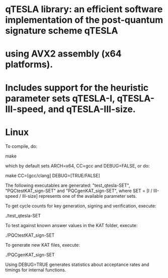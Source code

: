 # qTESLA library: an efficient software implementation of the post-quantum signature scheme qTESLA
# using AVX2 assembly (x64 platforms).
# Includes support for the heuristic parameter sets qTESLA-I, qTESLA-III-speed, and qTESLA-III-size.

# Linux

To compile, do:

make 

which by default sets ARCH=x64, CC=gcc and DEBUG=FALSE, or do:

make CC=[gcc/clang] DEBUG=[TRUE/FALSE]

The following executables are generated: "test\_qtesla-SET", "PQCtestKAT\_sign-SET" and "PQCgenKAT\_sign-SET",
where SET = [I / III-speed / III-size] represents one of the available parameter sets.

To get cycle counts for key generation, signing and verification, execute:

./test\_qtesla-SET

To test against known answer values in the KAT folder, execute:

./PQCtestKAT\_sign-SET

To generate new KAT files, execute:

./PQCgenKAT\_sign-SET

Using DEBUG=TRUE generates statistics about acceptance rates and timings for internal functions. 

